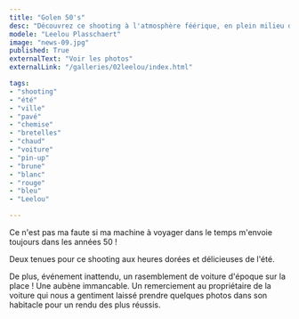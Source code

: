 ```yaml
---
title: "Golen 50's"
desc: "Découvrez ce shooting à l'atmosphère féérique, en plein milieu d'un ruisseau par une belle journée d'été."
modele: "Leelou Plasschaert"
image: "news-09.jpg"
published: True
externalText: "Voir les photos"
externalLink: "/galleries/02leelou/index.html"

tags:
- "shooting"
- "été"
- "ville"
- "pavé"
- "chemise"
- "bretelles"
- "chaud"
- "voiture"
- "pin-up"
- "brune"
- "blanc"
- "rouge"
- "bleu"
- "Leelou"

---
```

Ce n'est pas ma faute si ma machine à voyager dans le temps m'envoie toujours dans les années 50 !

Deux tenues pour ce shooting aux heures dorées et délicieuses de l'été. 

De plus, événement inattendu, un rasemblement de voiture d'époque sur la place ! Une aubène immancable. 
Un remerciement au propriétaire de la voiture qui nous a gentiment laissé prendre quelques photos dans son 
habitacle pour un rendu des plus réussis.

